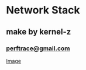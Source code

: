 # Network Stack 
## make by kernel-z 
### perftrace@gmail.com

[Image](https://github.com/kernel-z/network/blob/master/version-0.1.png)

